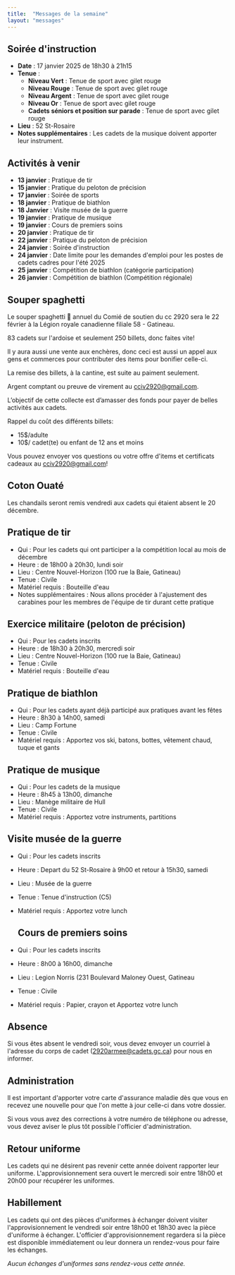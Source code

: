 ```yaml
---
title:  "Messages de la semaine"
layout: "messages"
---
```

 
## Soirée d'instruction  

- **Date** : 17 janvier 2025 de 18h30 à 21h15
- **Tenue** :
  - **Niveau Vert** : Tenue de sport avec gilet rouge
  - **Niveau Rouge** : Tenue de sport avec gilet rouge
  - **Niveau Argent** : Tenue de sport avec gilet rouge
  - **Niveau Or** : Tenue de sport avec gilet rouge
  - **Cadets séniors et position sur parade** : Tenue de sport avec gilet rouge
- **Lieu** : 52 St-Rosaire 
- **Notes supplémentaires** : Les cadets de la musique doivent apporter leur instrument.  

   
## Activités à venir
 
- **13 janvier** : Pratique de tir
-  **15 janvier** : Pratique du peloton de précision
- **17 janvier** : Soirée de sports
- **18 janvier** : Pratique de biathlon
- **18 Janvier** : Visite musée de la guerre
- **19 janvier** : Pratique de musique
- **19 janvier** : Cours de premiers soins
- **20 janvier** : Pratique de tir
- **22 janvier** : Pratique du peloton de précision
- **24 janvier** : Soirée d'instruction
- **24 janvier** : Date limite pour les demandes d'emploi pour les postes de cadets cadres pour l'été 2025
- **25 janvier** : Compétition de biathlon (catégorie participation)
- **26 janvier** : Compétition de biathlon (Compétition régionale)

## Souper spaghetti

Le souper spaghetti 🍝 annuel du Comié de soutien du cc 2920 sera le 22 février à la Légion royale canadienne filiale 58 - Gatineau. 

83 cadets sur l'ardoise et seulement 250 billets, donc faites vite!

Il y aura aussi une vente aux enchères, donc ceci est aussi un appel aux gens et commerces pour contributer des items pour bonifier celle-ci.

La remise des billets, à la cantine, est suite au paiment seulement.

Argent comptant ou preuve de virement au <cciv2920@gmail.com>.

L’objectif de cette collecte est d’amasser des fonds pour payer de belles activités aux cadets. 

Rappel du coût des différents billets:

- 15$/adulte
- 10$/ cadet(te) ou enfant de 12 ans et moins

Vous pouvez envoyer vos questions ou votre offre d'items et certificats cadeaux au cciv2920@gmail.com!

## Coton Ouaté 

Les chandails seront remis vendredi aux cadets qui étaient absent le 20 décembre.

## Pratique de tir 

- Qui :  Pour les cadets qui ont participer a la compétition local au mois de décembre
- Heure : de 18h00 à 20h30, lundi soir
- Lieu : Centre Nouvel-Horizon (100 rue la Baie, Gatineau) 
- Tenue : Civile
- Matériel requis : Bouteille d'eau
- Notes supplémentaires : Nous allons procéder à l'ajustement des carabines pour les membres de l'équipe de tir durant cette pratique

## Exercice militaire (peloton de précision)

- Qui :  Pour les cadets inscrits 
- Heure : de 18h30 à 20h30, mercredi soir
- Lieu : Centre Nouvel-Horizon (100 rue la Baie, Gatineau) 
- Tenue : Civile
- Matériel requis : Bouteille d'eau

## Pratique de biathlon

- Qui :  Pour les cadets ayant déjà participé aux pratiques avant les fêtes
- Heure : 8h30 à 14h00, samedi
- Lieu : Camp Fortune
- Tenue : Civile 
- Matériel requis : Apportez vos ski, batons, bottes, vêtement chaud, tuque et gants

## Pratique de musique

- Qui :  Pour les cadets de la musique  
- Heure : 8h45 à 13h00, dimanche
- Lieu : Manège militaire de Hull
- Tenue : Civile 
- Matériel requis : Apportez votre instruments, partitions 

## Visite musée de la guerre
- Qui :  Pour les cadets inscrits 
- Heure : Depart du 52 St-Rosaire à 9h00 et retour à 15h30, samedi
- Lieu : Musée de la guerre
- Tenue : Tenue d'instruction (C5)
- Matériel requis : Apportez votre lunch

  ## Cours de premiers soins
- Qui :  Pour les cadets inscrits
- Heure : 8h00 à 16h00, dimanche
- Lieu : Legion Norris (231 Boulevard Maloney Ouest, Gatineau
- Tenue : Civile 
- Matériel requis : Papier, crayon et Apportez votre lunch

## Absence

Si vous êtes absent le vendredi soir, vous devez envoyer un courriel à l'adresse du corps de cadet (<2920armee@cadets.gc.ca>) pour nous en informer.

## Administration

Il est important d'apporter votre carte d'assurance maladie dès que vous en recevez une nouvelle pour que l'on mette à jour celle-ci dans votre dossier.

Si vous vous avez des corrections à votre numéro de téléphone ou adresse, vous devez aviser le plus tôt possible l'officier d'administration. 

## Retour uniforme

Les cadets qui ne désirent pas revenir cette année doivent rapporter leur uniforme. L'approvisionnement sera ouvert le mercredi soir entre 18h00 et 20h00 pour récupérer les uniformes.

## Habillement

Les cadets qui ont des pièces d'uniformes à échanger doivent visiter l'approvisionnement le vendredi soir entre 18h00 et 18h30 avec la pièce d'uniforme à échanger. L'officier d'approvisionnement regardera si la pièce est disponible immédiatement ou leur donnera un rendez-vous pour faire les échanges.

*Aucun échanges d'uniformes sans rendez-vous cette année.*

